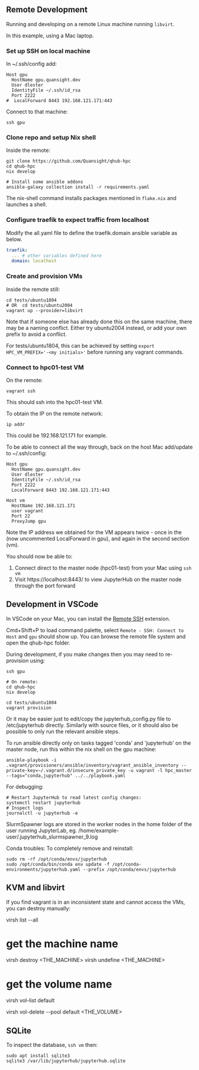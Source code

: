## Remote Development

Running and developing on a remote Linux machine running `libvirt`.

In this example, using a Mac laptop.

### Set up SSH on local machine

In ~/.ssh/config add:

```
Host gpu
  HostName gpu.quansight.dev
  User dlester
  IdentityFile ~/.ssh/id_rsa
  Port 2222
#  LocalForward 8443 192.168.121.171:443
```

Connect to that machine:

```
ssh gpu
```

### Clone repo and setup Nix shell

Inside the remote:

```
git clone https://github.com/Quansight/qhub-hpc
cd qhub-hpc
nix develop

# Install some ansible addons
ansible-galaxy collection install -r requirements.yaml
```

The nix-shell command installs packages mentioned in `flake.nix` and launches a shell.

### Configure traefik to expect traffic from localhost
Modify the all.yaml file to define the traefik.domain ansible variable as below.

```yaml
traefik:
  ... # other variables defined here
  domain: localhost
```

### Create and provision VMs

Inside the remote still:

```
cd tests/ubuntu1804
# OR  cd tests/ubuntu2004
vagrant up --provider=libvirt
```

Note that if someone else has already done this on the same machine, there may be a naming conflict. Either try 
ubuntu2004 instead, or add your own prefix to avoid a conflict.

For tests/ubuntu1804, this can be achieved by setting `export HPC_VM_PREFIX='-<my initials>'` before running any vagrant commands.

### Connect to hpc01-test VM

On the remote:

```
vagrant ssh
```

This should ssh into the hpc01-test VM.

To obtain the IP on the remote network:

```
ip addr
```

This could be 192.168.121.171 for example.

To be able to connect all the way through, back on the host Mac add/update to ~/.ssh/config:

```
Host gpu
  HostName gpu.quansight.dev
  User dlester
  IdentityFile ~/.ssh/id_rsa
  Port 2222
  LocalForward 8443 192.168.121.171:443

Host vm
  HostName 192.168.121.171
  user vagrant
  Port 22
  ProxyJump gpu 
```

Note the IP address we obtained for the VM appears twice - once in the (now uncommented LocalForward in gpu), and 
again in the second section (vm).

You should now be able to:

1. Connect direct to the master node (hpc01-test) from your Mac using `ssh vm`
2. Visit https://localhost:8443/ to view JupyterHub on the master node through the port forward

## Development in VSCode

In VSCode on your Mac, you can install the [Remote SSH](https://marketplace.visualstudio.com/items?itemName=ms-vscode-remote.remote-ssh) extension.

Cmd+Shift+P to load command palette, select `Remote - SSH: Connect to Host` and `gpu` should show up. You can browse the remote file system and open the qhub-hpc folder.

During development, if you make changes then you may need to re-provision using:

```
ssh gpu

# On remote:
cd qhub-hpc
nix develop

cd tests/ubuntu1804
vagrant provision
```

Or it may be easier just to edit/copy the jupyterhub_config.py file to /etc/jupyterhub directly.
Similarly with source files, or it should also be possible to only run the relevant ansible steps.

To run ansible directly only on tasks tagged 'conda' and 'jupyterhub' on the master node, run this within the nix shell on the gpu machine:

```
ansible-playbook -i .vagrant/provisioners/ansible/inventory/vagrant_ansible_inventory --private-key=~/.vagrant.d/insecure_private_key -u vagrant -l hpc_master --tags="conda,jupyterhub" ../../playbook.yaml
```

For debugging:

```
# Restart JupyterHub to read latest config changes:
systemctl restart jupyterhub
# Inspect logs
journalctl -u jupyterhub -e
```

SlurmSpawner logs are stored in the worker nodes in the home folder of the user running JupyterLab, eg. /home/example-user/.jupyterhub_slurmspawner_9.log

Conda troubles:
To completely remove and reinstall:
```
sudo rm -rf /opt/conda/envs/jupyterhub
sudo /opt/conda/bin/conda env update -f /opt/conda-environments/jupyterhub.yaml --prefix /opt/conda/envs/jupyterhub
```

## KVM and libvirt

If you find vagrant is in an inconsistent state and cannot access the VMs, you can destroy manually:

virsh list --all
# get the machine name

virsh destroy <THE_MACHINE>
virsh undefine <THE_MACHINE>

# get the volume name
virsh vol-list default

virsh vol-delete --pool default <THE_VOLUME>

## SQLite

To inspect the database, `ssh vm` then:

```
sudo apt install sqlite3
sqlite3 /var/lib/jupyterhub/jupyterhub.sqlite
```
